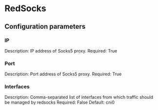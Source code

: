 # RedSocks

## Configuration parameters

### IP

Description: IP address of Socks5 proxy.
Required: True

### Port

Description: Port address of Socks5 proxy.
Required: True

### Interfaces

Description: Comma-separated list of interfaces from which traffic should be managed by redsocks
Required: False
Default: cni0

